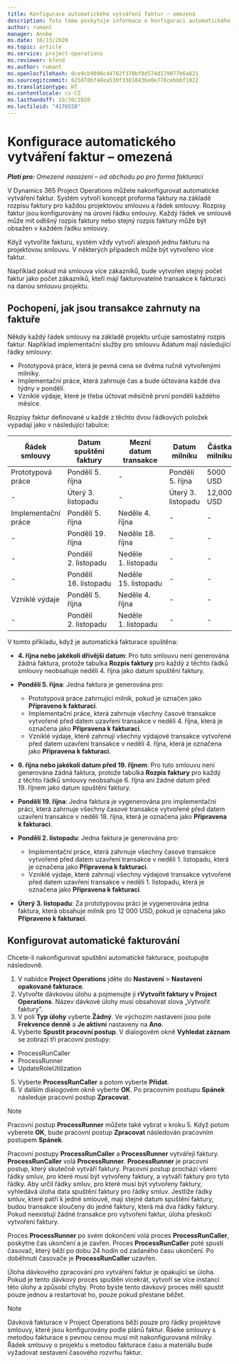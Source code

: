 ```yaml
---
title: Konfigurace automatického vytváření faktur – omezená
description: Toto téma poskytuje informace o konfiguraci automatického vytváření proforma faktur.
author: rumant
manager: Annbe
ms.date: 10/13/2020
ms.topic: article
ms.service: project-operations
ms.reviewer: kfend
ms.author: rumant
ms.openlocfilehash: 0ce9cb9090c44762f370bf8d574d179077b6a821
ms.sourcegitcommit: 625878bf48ea530f3381843be0e778cebbbf1922
ms.translationtype: HT
ms.contentlocale: cs-CZ
ms.lasthandoff: 10/30/2020
ms.locfileid: "4176558"
---
```

# <a name="configure-automatic-invoice-creation---lite"></a>Konfigurace automatického vytváření faktur – omezená
 
_**Platí pro:** Omezené nasazení – od obchodu po pro forma fakturaci_

V Dynamics 365 Project Operations můžete nakonfigurovat automatické vytváření faktur. Systém vytvoří koncept proforma faktury na základě rozpisu faktury pro každou projektovou smlouvu a řádek smlouvy. Rozpisy faktur jsou konfigurovány na úrovni řádku smlouvy. Každý řádek ve smlouvě může mít odlišný rozpis faktury nebo stejný rozpis faktury může být obsažen v každém řádku smlouvy.

Když vytvoříte fakturu, systém vždy vytvoří alespoň jednu fakturu na projektovou smlouvu. V některých případech může být vytvořeno více faktur.

Například pokud má smlouva více zákazníků, bude vytvořen stejný počet faktur jako počet zákazníků, kteří mají fakturovatelné transakce k fakturaci na danou smlouvu projektu.

## <a name="understand-how-transactions-are-included-on-an-invoice"></a>Pochopení, jak jsou transakce zahrnuty na faktuře 

Někdy každý řádek smlouvy na základě projektu určuje samostatný rozpis faktur. Například implementační služby pro smlouvu Adatum mají následující řádky smlouvy:

- Prototypová práce, která je pevná cena se dvěma ručně vytvořenými milníky.
- Implementační práce, která zahrnuje čas a bude účtována každé dva týdny v pondělí.
- Vzniklé výdaje, které je třeba účtovat měsíčně první pondělí každého měsíce.

Rozpisy faktur definované u každé z těchto dvou řádkových položek vypadají jako v následující tabulce:

| Řádek smlouvy | Datum spuštění faktury | Mezní datum transakce | Datum milníku | Částka milníku |
| --- | --- | --- | --- | --- |
| Prototypová práce | Pondělí 5. října | - | Pondělí 5. října | 5000 USD |
| - | Úterý 3. listopadu | - | Úterý 3. listopadu | 12,000 USD |
| Implementační práce | Pondělí 5. října | Neděle 4. října | - | - |
| - | Pondělí 19. října | Neděle 18. října | - | - |
| - | Pondělí 2. listopadu | Neděle 1. listopadu | - | - |
| - | Pondělí 16. listopadu | Neděle 15. listopadu | - | - |
| Vzniklé výdaje | Pondělí 5. října | Neděle 4. října | - | - |
| - | Pondělí 2. listopadu | Neděle 1. listopadu | - | - |

V tomto příkladu, když je automatická fakturace spuštěna:

- **4. října nebo jakékoli dřívější datum**: Pro tuto smlouvu není generována žádná faktura, protože tabulka **Rozpis faktury** pro každý z těchto řádků smlouvy neobsahuje neděli 4. října jako datum spuštění faktury.
- **Pondělí 5. října**: Jedna faktura je generována pro:

    - Prototypová práce zahrnující milník, pokud je označen jako **Připraveno k fakturaci**.
    - Implementační práce, která zahrnuje všechny časové transakce vytvořené před datem uzavření transakce v neděli 4. října, která je označena jako **Připravena k fakturaci**.
    - Vzniklé výdaje, které zahrnují všechny výdajové transakce vytvořené před datem uzavření transakce v neděli 4. října, která je označena jako **Připravena k fakturaci**.
  
- **6. října nebo jakékoli datum před 19. říjnem**: Pro tuto smlouvu není generována žádná faktura, protože tabulka **Rozpis faktury** pro každý z těchto řádků smlouvy neobsahuje 6. října ani žádné datum před 19. říjnem jako datum spuštění faktury.
- **Pondělí 19. října**: Jedna faktura je vygenerována pro implementační práci, která zahrnuje všechny časové transakce vytvořené před datem uzavření transakce v neděli 18. října, která je označena jako **Připravena k fakturaci**.
- **Pondělí 2. listopadu**: Jedna faktura je generována pro:

    - Implementační práce, která zahrnuje všechny časové transakce vytvořené před datem uzavření transakce v neděli 1. listopadu, která je označena jako **Připravena k fakturaci**.
    - Vzniklé výdaje, které zahrnují všechny výdajové transakce vytvořené před datem uzavření transakce v neděli 1. listopadu, která je označena jako **Připravena k fakturaci**.

- **Úterý 3. listopadu**: Za prototypovou práci je vygenerována jedna faktura, která obsahuje milník pro 12 000 USD, pokud je označena jako **Připraveno k fakturaci**.

## <a name="configure-automatic-invoicing"></a>Konfigurovat automatické fakturování

Chcete-li nakonfigurovat spuštění automatické fakturace, postupujte následovně.

1. V nabídce **Project Operations** jděte do **Nastavení** > **Nastavení opakované fakturace**.
2. Vytvořte dávkovou úlohu a pojmenujte ji **rVytvořit faktury v Project Operations**. Název dávkové úlohy musí obsahovat slova „Vytvořit faktury”.
3. V poli **Typ úlohy** vyberte **Žádný**. Ve výchozím nastavení jsou pole **Frekvence denně** a **Je aktivní** nastaveny na **Ano**.
4. Vyberte **Spustit pracovní postup**. V dialogovém okně **Vyhledat záznam** se zobrazí tři pracovní postupy:

- ProcessRunCaller
- ProcessRunner
- UpdateRoleUtilization

5. Vyberte **ProcessRunCaller** a potom vyberte **Přidat**.
6. V dalším dialogovém okně vyberte **OK**. Po pracovním postupu **Spánek** následuje pracovní postup **Zpracovat**. 

> [!NOTE]
> Pracovní postup **ProcessRunner** můžete také vybrat v kroku 5. Když potom vyberete **OK**, bude pracovní postup **Zpracovat** následován pracovním postupem **Spánek**.

Pracovní postupy **ProcessRunCaller** a **ProcessRunner** vytvářejí faktury. **ProcessRunCaller** volá **ProcessRunner**. **ProcessRunner** je pracovní postup, který skutečně vytváří faktury. Pracovní postup prochází všemi řádky smluv, pro které musí být vytvořeny faktury, a vytváří faktury pro tyto řádky. Aby určil řádky smluv, pro které musí být vytvořeny faktury, vyhledává úloha data spuštění faktury pro řádky smluv. Jestliže řádky smluv, které patří k jedné smlouvě, mají stejné datum spuštění faktury, budou transakce sloučeny do jedné faktury, která má dva řádky faktury. Pokud neexistují žádné transakce pro vytvoření faktur, úloha přeskočí vytvoření faktury.

Proces **ProcessRunner** po svém dokončení volá proces **ProcessRunCaller**, poskytne čas ukončení a je zavřen. Proces **ProcessRunCaller** poté spustí časovač, který běží po dobu 24 hodin od zadaného času ukončení. Po doběhnutí časovače je **ProcessRunCaller** uzavřen.

Úloha dávkového zpracování pro vytváření faktur je opakující se úloha. Pokud je tento dávkový proces spuštěn vícekrát, vytvoří se více instancí této úlohy a způsobí chyby. Proto byste tento dávkový proces měli spustit pouze jednou a restartovat ho, pouze pokud přestane běžet.

> [!NOTE]
> Dávková fakturace v Project Operations běží pouze pro řádky projektové smlouvy, které jsou konfigurovány podle plánů faktur. Řáeke smlouvy s metodou fakturace s pevnou cenou musí mít nakonfigurované milníky. Řádek smlouvy o projektu s metodou fakturace času a materiálu bude vyžadovat sestavení časového rozvrhu faktur.
